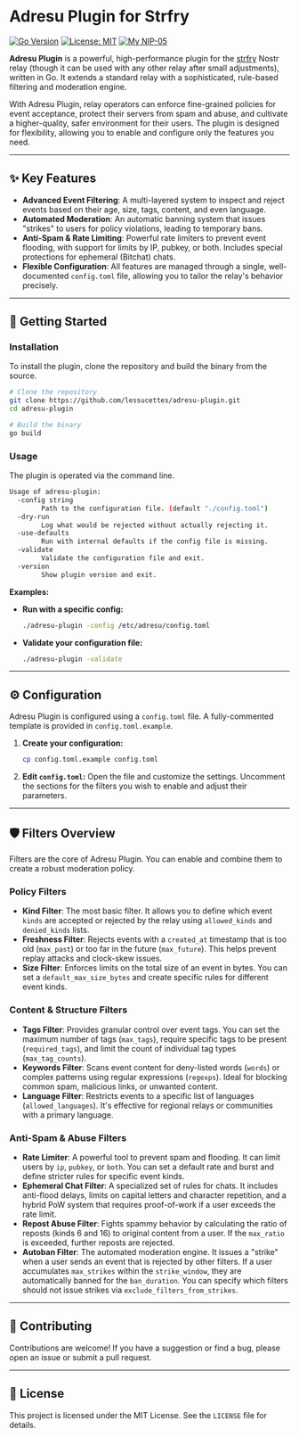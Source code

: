 
# Adresu Plugin for Strfry

[![Go Version](https://img.shields.io/badge/go-1.25-blue.svg)](https://golang.org/)
[![License: MIT](https://img.shields.io/badge/License-MIT-yellow.svg)](https://opensource.org/licenses/MIT)
[![My NIP-05](https://img.shields.io/badge/NIP--05-__@dukenukemmustdie.com-8E44AD?logo=nostr&logoColor=white)](https://dukenukemmustdie.com)

**Adresu Plugin** is a powerful, high-performance plugin for the [strfry](https://github.com/hoytech/strfry) Nostr relay (though it can be used with any other relay after small adjustments), written in Go. It extends a standard relay with a sophisticated, rule-based filtering and moderation engine.

With Adresu Plugin, relay operators can enforce fine-grained policies for event acceptance, protect their servers from spam and abuse, and cultivate a higher-quality, safer environment for their users. The plugin is designed for flexibility, allowing you to enable and configure only the features you need.

-----

## ✨ Key Features

  * **Advanced Event Filtering**: A multi-layered system to inspect and reject events based on their age, size, tags, content, and even language.
  * **Automated Moderation**: An automatic banning system that issues "strikes" to users for policy violations, leading to temporary bans.
  * **Anti-Spam & Rate Limiting**: Powerful rate limiters to prevent event flooding, with support for limits by IP, pubkey, or both. Includes special protections for ephemeral (Bitchat) chats.
  * **Flexible Configuration**: All features are managed through a single, well-documented `config.toml` file, allowing you to tailor the relay's behavior precisely.

-----

## 🚀 Getting Started

### Installation

To install the plugin, clone the repository and build the binary from the source.

```bash
# Clone the repository
git clone https://github.com/lessucettes/adresu-plugin.git
cd adresu-plugin

# Build the binary
go build
```

### Usage

The plugin is operated via the command line.

```bash
Usage of adresu-plugin:
  -config string
        Path to the configuration file. (default "./config.toml")
  -dry-run
        Log what would be rejected without actually rejecting it.
  -use-defaults
        Run with internal defaults if the config file is missing.
  -validate
        Validate the configuration file and exit.
  -version
        Show plugin version and exit.
```

**Examples:**

  * **Run with a specific config:**

    ```bash
    ./adresu-plugin -config /etc/adresu/config.toml
    ```

  * **Validate your configuration file:**

    ```bash
    ./adresu-plugin -validate
    ```

-----

## ⚙️ Configuration

Adresu Plugin is configured using a `config.toml` file. A fully-commented template is provided in `config.toml.example`.

1.  **Create your configuration:**

    ```bash
    cp config.toml.example config.toml
    ```

2.  **Edit `config.toml`:** Open the file and customize the settings. Uncomment the sections for the filters you wish to enable and adjust their parameters.

-----

## 🛡️ Filters Overview

Filters are the core of Adresu Plugin. You can enable and combine them to create a robust moderation policy.

### Policy Filters

  * **Kind Filter**: The most basic filter. It allows you to define which event `kinds` are accepted or rejected by the relay using `allowed_kinds` and `denied_kinds` lists.
  * **Freshness Filter**: Rejects events with a `created_at` timestamp that is too old (`max_past`) or too far in the future (`max_future`). This helps prevent replay attacks and clock-skew issues.
  * **Size Filter**: Enforces limits on the total size of an event in bytes. You can set a `default_max_size_bytes` and create specific rules for different event kinds.

### Content & Structure Filters

  * **Tags Filter**: Provides granular control over event tags. You can set the maximum number of tags (`max_tags`), require specific tags to be present (`required_tags`), and limit the count of individual tag types (`max_tag_counts`).
  * **Keywords Filter**: Scans event content for deny-listed words (`words`) or complex patterns using regular expressions (`regexps`). Ideal for blocking common spam, malicious links, or unwanted content.
  * **Language Filter**: Restricts events to a specific list of languages (`allowed_languages`). It's effective for regional relays or communities with a primary language.

### Anti-Spam & Abuse Filters

  * **Rate Limiter**: A powerful tool to prevent spam and flooding. It can limit users by `ip`, `pubkey`, or `both`. You can set a default rate and burst and define stricter rules for specific event kinds.
  * **Ephemeral Chat Filter**: A specialized set of rules for chats. It includes anti-flood delays, limits on capital letters and character repetition, and a hybrid PoW system that requires proof-of-work if a user exceeds the rate limit.
  * **Repost Abuse Filter**: Fights spammy behavior by calculating the ratio of reposts (kinds 6 and 16) to original content from a user. If the `max_ratio` is exceeded, further reposts are rejected.
  * **Autoban Filter**: The automated moderation engine. It issues a "strike" when a user sends an event that is rejected by other filters. If a user accumulates `max_strikes` within the `strike_window`, they are automatically banned for the `ban_duration`. You can specify which filters should not issue strikes via `exclude_filters_from_strikes`.

-----

## 🤝 Contributing

Contributions are welcome\! If you have a suggestion or find a bug, please open an issue or submit a pull request.

-----

## 📄 License

This project is licensed under the MIT License. See the `LICENSE` file for details.
